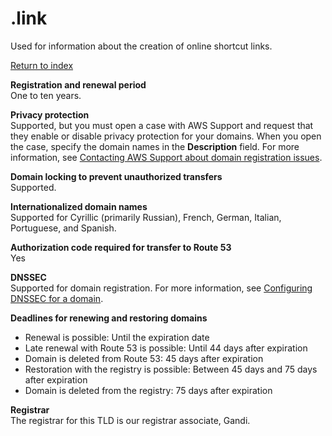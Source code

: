 # \.link<a name="link"></a>

Used for information about the creation of online shortcut links\.

[Return to index](registrar-tld-list.md#index)

**Registration and renewal period**  
One to ten years\.

**Privacy protection**  
Supported, but you must open a case with AWS Support and request that they enable or disable privacy protection for your domains\. When you open the case, specify the domain names in the **Description** field\. For more information, see [Contacting AWS Support about domain registration issues](domain-contact-support.md)\.

**Domain locking to prevent unauthorized transfers**  
Supported\.

**Internationalized domain names**  
Supported for Cyrillic \(primarily Russian\), French, German, Italian, Portuguese, and Spanish\.

**Authorization code required for transfer to Route 53**  
Yes

**DNSSEC**  
Supported for domain registration\. For more information, see [Configuring DNSSEC for a domain](domain-configure-dnssec.md)\.

**Deadlines for renewing and restoring domains**  
+ Renewal is possible: Until the expiration date
+ Late renewal with Route 53 is possible: Until 44 days after expiration
+ Domain is deleted from Route 53: 45 days after expiration
+ Restoration with the registry is possible: Between 45 days and 75 days after expiration
+ Domain is deleted from the registry: 75 days after expiration

**Registrar**  
The registrar for this TLD is our registrar associate, Gandi\.